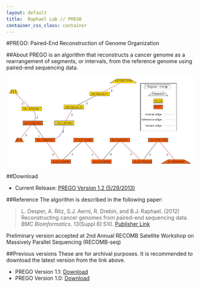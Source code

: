 ```yaml
---
layout: default
title:  Raphael Lab // PREGO
container_css_class: container
---
```


#PREGO: Paired-End Reconstruction of Genome Organization

##About
PREGO is an algorithm that reconstructs a cancer genome as a rearrangement of segments, or intervals, from the reference genome using paired-end sequencing data.

[<img src="prego.jpg" style="width: 500px;"/>](prego.jpg)

##Download
* Current Release: [PREGO Version 1.2 (5/29/2013)](http://cs.brown.edu/~braphael/software/PREGO/PREGO_1.2.tar.gz)

##Reference
The algorithm is described in the following paper:

>L. Oesper, A. Ritz, S.J. Aerni, R. Drebin, and B.J. Raphael. (2012)
>Reconstructing cancer genomes from paired-end sequencing data.
>*BMC Bioinformatics*. 13(Suppl 6):S10. [Publisher Link](http://www.biomedcentral.com/1471-2105/13/S6/S10)

Preliminary version accepted at 2nd Annual RECOMB Satellite Workshop on Massively Parallel Sequencing (RECOMB-seq)

##Previous versions
These are for archival purposes. It is recommended to download the latest version from the link above.

* PREGO Version 1.1: [Download](http://compbio.cs.brown.edu/software/PREGO/PREGO_1.1.tar.gz)
* PREGO Version 1.0: [Download](http://compbio.cs.brown.edu/software/PREGO/PREGO_1.0.tar.gz)